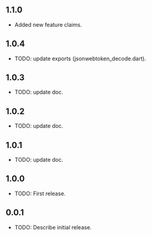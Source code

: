 ## 1.1.0

* Added new feature claims.

## 1.0.4

* TODO: update exports (jsonwebtoken_decode.dart).

## 1.0.3

* TODO: update doc.

## 1.0.2

* TODO: update doc.

## 1.0.1

* TODO: update doc.

## 1.0.0

* TODO: First release.

## 0.0.1

* TODO: Describe initial release.
